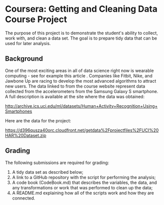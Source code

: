 # Coursera: Getting and Cleaning Data Course Project

The purpose of this project is to demonstrate the student's ability to collect, work with, and clean a data set. The goal is to prepare tidy data that can be used for later analysis.

## Background

One of the most exciting areas in all of data science right now is wearable computing - see for example this article . Companies like Fitbit, Nike, and Jawbone Up are racing to develop the most advanced algorithms to attract new users. The data linked to from the course website represent data collected from the accelerometers from the Samsung Galaxy S smartphone. A full description is available at the site where the data was obtained:

http://archive.ics.uci.edu/ml/datasets/Human+Activity+Recognition+Using+Smartphones

Here are the data for the project:

https://d396qusza40orc.cloudfront.net/getdata%2Fprojectfiles%2FUCI%20HAR%20Dataset.zip

## Grading

The following submissions are required for grading:
1) A tidy data set as described below;
2) A link to a GitHub repository with the script for performing the analysis;
3) A code book (CodeBook.md) that describes the variables, the data, and any transformations or work that was performed to clean up the data;
4) A README.md explaining how all of the scripts work and how they are connected.


